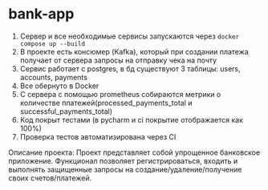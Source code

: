 # bank-app

1. Сервер и все необходимые сервисы запускаются через `docker compose up --build`
2. В проекте есть консюмер (Kafka), который при создании платежа получает от сервера запросы на отправку чека на почту
3. Сервис работает с postgres, в бд существуют 3 таблицы: users, accounts, payments
4. Все обернуто в Docker
5. С сервера с помощью prometheus собираются метрики о количестве платежей(processed_payments_total и successful_payments_total)
6. Код покрыт тестами (в pycharm и ci покрытие отображается как 100%)
7. Проверка тестов автоматизирована через CI

Описание проекта:
Проект представляет собой упрощенное банковское приложение. Функционал позволяет регистрироваться, входить и выполнять защищенные запросы на создание/удаление/получение своих счетов/платежей.
